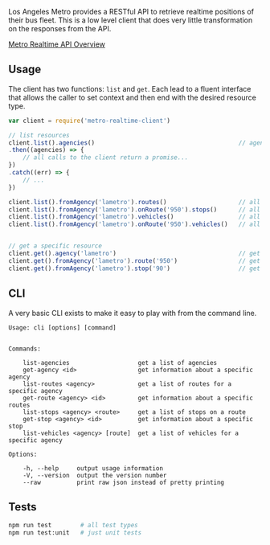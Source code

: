 Los Angeles Metro provides a RESTful API to retrieve realtime positions of their
bus fleet. This is a low level client that does very little transformation on the
responses from the API.

[Metro Realtime API Overview](http://developer.metro.net/introduction/realtime-api-overview/)

## Usage

The client has two functions:  `list` and `get`. Each lead to a fluent interface
that allows the caller to set context and then end with the desired resource type.

```javascript
var client = require('metro-realtime-client')

// list resources
client.list().agencies()                                        // agencies
.then((agencies) => {
    // all calls to the client return a promise...
})
.catch((err) => {
    // ...
})

client.list().fromAgency('lametro').routes()                    // all agency routes
client.list().fromAgency('lametro').onRoute('950').stops()      // all stops on route 950
client.list().fromAgency('lametro').vehicles()                  // all agency vehicles
client.list().fromAgency('lametro').onRoute('950').vehicles()   // all vehicles on route 950


// get a specific resource
client.get().agency('lametro')                                  // get 'lametro' agency
client.get().fromAgency('lametro').route('950')                 // get details about route 950
client.get().fromAgency('lametro').stop('90')                   // get details about stop 90
```

## CLI

A very basic CLI exists to make it easy to play with from the command line.

```
Usage: cli [options] [command]


Commands:

    list-agencies                   get a list of agencies
    get-agency <id>                 get information about a specific agency
    list-routes <agency>            get a list of routes for a specific agency
    get-route <agency> <id>         get information about a specific routes
    list-stops <agency> <route>     get a list of stops on a route
    get-stop <agency> <id>          get information about a specific stop
    list-vehicles <agency> [route]  get a list of vehicles for a specific agency

Options:

    -h, --help     output usage information
    -V, --version  output the version number
    --raw          print raw json instead of pretty printing    
```

## Tests

```bash
npm run test        # all test types
npm run test:unit   # just unit tests
```
